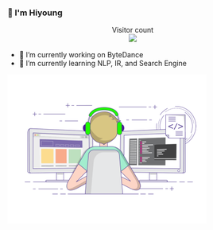 ###  👋 I'm Hiyoung
 
 <p align="center">
  Visitor count<br>
  <img src="https://profile-counter.glitch.me/hiyoung123/count.svg" />
 
  - 🔭 I’m currently working on ByteDance
  - 🌱 I’m currently learning NLP, IR, and Search Engine


  <img src="https://raw.githubusercontent.com/devSouvik/devSouvik/master/gif3.gif" width="400">
</p>
<!--

<p align="center">
  
[![Top Langs](https://github-readme-stats.vercel.app/api/top-langs/?username=hiyoung123&layout=compact)](https://github.com/hiyoung123/github-readme-stats)
[![Hiyoung's GitHub stats](https://github-readme-stats.vercel.app/api?username=hiyoung123&show_icons=true&hide=contribs)](https://github.com/hiyoung123/github-readme-stats)

</p>  
-->
<!--
**hiyoung123/hiyoung123** is a ✨ _special_ ✨ repository because its `README.md` (this file) appears on your GitHub profile.

Here are some ideas to get you started:

- 🔭 I’m currently working on ...
- 🌱 I’m currently learning ...
- 👯 I’m looking to collaborate on ...
- 🤔 I’m looking for help with ...
- 💬 Ask me about ...
- 📫 How to reach me: ...
- 😄 Pronouns: ...
- ⚡ Fun fact: ...
-->
